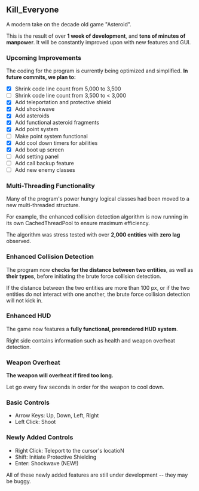 ## Kill_Everyone
A modern take on the decade old game "Asteroid".

This is the result of over **1 week of development**,
and **tens of minutes of manpower**.
It will be constantly improved upon with new features and GUI.

### Upcoming Improvements
The coding for the program is currently being optimized and simplified.
**In future commits, we plan to:**
- [x] Shrink code line count from 5,000 to 3,500
- [ ] Shrink code line count from 3,500 to < 3,000
- [x] Add teleportation and protective shield
- [x] Add shockwave
- [x] Add asteroids
- [x] Add functional asteroid fragments
- [x] Add point system
- [ ] Make point system functional
- [x] Add cool down timers for abilities
- [x] Add boot up screen
- [ ] Add setting panel
- [ ] Add call backup feature
- [ ] Add new enemy classes

### Multi-Threading Functionality
Many of the program's power hungry logical classes had been moved
to a new multi-threaded structure.

For example, the enhanced collision detection algorithm is now running 
in its own CachedThreadPool to ensure maximum efficiency.

The algorithm was stress tested with over **2,000 entities** with **zero lag**
observed.

### Enhanced Collision Detection
The program now **checks for the distance between two entities**, as well as
**their types**, before initiating the brute force collision detection.

If the distance between the two entities are more than 100 px, or if
the two entities do not interact with one another, the brute force
collision detection will not kick in.

### Enhanced HUD
The game now features a **fully functional, prerendered HUD system**.

Right side contains information such as health and weapon overheat detection.

### Weapon Overheat
**The weapon will overheat if fired too long.**

Let go every few seconds in order for the weapon to cool down.

### Basic Controls
* Arrow Keys: Up, Down, Left, Right
* Left Click: Shoot

### Newly Added Controls
* Right Click: Teleport to the cursor's locatioN
* Shift: Initiate Protective Shielding
* Enter: Shockwave (NEW!)

All of these newly added features are still under development -- they may be buggy.
